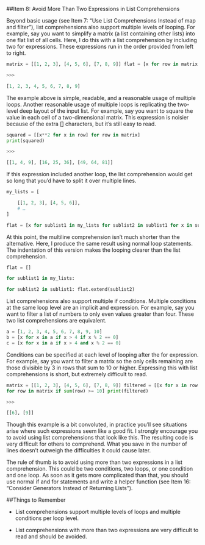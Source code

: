 ##Item 8: Avoid More Than Two Expressions in List Comprehensions

Beyond basic usage (see Item 7: “Use List Comprehensions Instead of map and filter”), list comprehensions also support multiple levels of looping. For example, say you want to simplify a matrix (a list containing other lists) into one flat list of all cells. Here, I do this with a list comprehension by including two for expressions. These expressions run in the order provided from left to right.

```python
matrix = [[1, 2, 3], [4, 5, 6], [7, 8, 9]] flat = [x for row in matrix for x in row] print(flat)

>>>

[1, 2, 3, 4, 5, 6, 7, 8, 9]
```

The example above is simple, readable, and a reasonable usage of multiple loops. Another reasonable usage of multiple loops is replicating the two-level deep layout of the input list.
For example, say you want to square the value in each cell of a two-dimensional matrix. This expression is noisier because of the extra [] characters, but it’s still easy to read.

```python
squared = [[x**2 for x in row] for row in matrix] 
print(squared)

>>>

[[1, 4, 9], [16, 25, 36], [49, 64, 81]]
```

If this expression included another loop, the list comprehension would get so long that you’d have to split it over multiple lines.

```python
my_lists = [

	[[1, 2, 3], [4, 5, 6]], 
	# …
]

flat = [x for sublist1 in my_lists for sublist2 in sublist1 for x in sublist2]
```

At this point, the multiline comprehension isn’t much shorter than the alternative. Here, I produce the same result using normal loop statements. The indentation of this version makes the looping clearer than the list comprehension.

```python
flat = []

for sublist1 in my_lists:

for sublist2 in sublist1: flat.extend(sublist2)
```

List comprehensions also support multiple if conditions. Multiple conditions at the same loop level are an implicit and expression. For example, say you want to filter a list of numbers to only even values greater than four. These two list comprehensions are equivalent.

```python
a = [1, 2, 3, 4, 5, 6, 7, 8, 9, 10]
b = [x for x in a if x > 4 if x % 2 == 0] 
c = [x for x in a if x > 4 and x % 2 == 0]
```

Conditions can be specified at each level of looping after the for expression. For example, say you want to filter a matrix so the only cells remaining are those divisible by 3 in rows that sum to 10 or higher. Expressing this with list comprehensions is short, but extremely difficult to read.

```python
matrix = [[1, 2, 3], [4, 5, 6], [7, 8, 9]] filtered = [[x for x in row if x % 3 == 0]
for row in matrix if sum(row) >= 10] print(filtered)

>>>

[[6], [9]]
```

Though this example is a bit convoluted, in practice you’ll see situations arise where such expressions seem like a good fit. I strongly encourage you to avoid using list
comprehensions that look like this. The resulting code is very difficult for others to comprehend. What you save in the number of lines doesn’t outweigh the difficulties it could cause later.

The rule of thumb is to avoid using more than two expressions in a list comprehension. This could be two conditions, two loops, or one condition and one loop. As soon as it gets more complicated than that, you should use normal if and for statements and write a helper function (see Item 16: “Consider Generators Instead of Returning Lists”).


##Things to Remember

* List comprehensions support multiple levels of loops and multiple conditions per loop level.

* List comprehensions with more than two expressions are very difficult to read and should be avoided.
